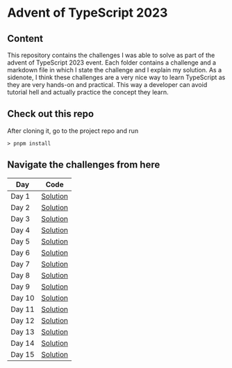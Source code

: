 # Advent of TypeScript 2023

## Content

This repository contains the challenges I was able to solve as part of the advent of TypeScript 2023 event. Each folder contains a challenge and a markdown file in which I state the challenge and I explain my solution. As a sidenote, I think these challenges are a very nice way to learn TypeScript as they are very hands-on and practical. This way a developer can avoid tutorial hell and actually practice the concept they learn.

## Check out this repo

After cloning it, go to the project repo and run

```
> pnpm install
```

## Navigate the challenges from here

| Day    | Code                           |
| ------ | ------------------------------ |
| Day 1  | [Solution](src/day01/day01.ts) |
| Day 2  | [Solution](src/day02/day02.ts) |
| Day 3  | [Solution](src/day03/day03.ts) |
| Day 4  | [Solution](src/day04/day04.ts) |
| Day 5  | [Solution](src/day05/day05.ts) |
| Day 6  | [Solution](src/day06/day06.ts) |
| Day 7  | [Solution](src/day07/day07.ts) |
| Day 8  | [Solution](src/day08/day08.ts) |
| Day 9  | [Solution](src/day09/day09.ts) |
| Day 10 | [Solution](src/day10/day10.ts) |
| Day 11 | [Solution](src/day11/day11.ts) |
| Day 12 | [Solution](src/day12/day12.ts) |
| Day 13 | [Solution](src/day13/day13.ts) |
| Day 14 | [Solution](src/day14/day14.ts) |
| Day 15 | [Solution](src/day15/day15.ts) |
